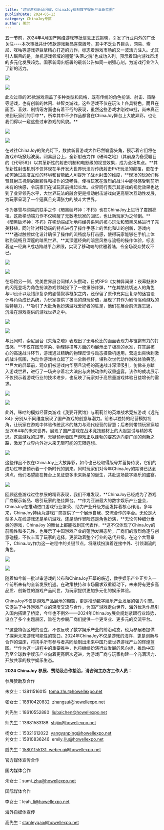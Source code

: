 ```yaml
---
title: "过审游戏新品闪耀，ChinaJoy绘制数字娱乐产业新蓝图"
publishDate: 2024-05-13
category: ChinaJoy专区
author: 莱尔
---
```


五一节前，2024年4月国产网络游戏审批信息正式揭晓，引发了行业内外的广泛关注----本次审批共计95款游戏新品喜获版号。其中不乏业界巨头，网易、索尼、咪咕等游戏界巨擘精心打造的力作，标志着游戏市场的又一波活力注入。尤其引人瞩目的是，单机游戏领域的翘楚“失落之魂”也成功入列，预示着国内游戏市场的多元化发展趋势。国家新闻出版署的最新公告如同一剂强心剂，为游戏行业注入了新的活力。

![](https://ec-net-1251389766.cos.ap-shanghai.myqcloud.com/wp-content/uploads/2024/05/20240513140443129-1024x577.jpg)

![](https://ec-net-1251389766.cos.ap-shanghai.myqcloud.com/wp-content/uploads/2024/05/20240513140445954-1024x526.jpg)

此次过审的95款游戏涵盖了多种类型和风格，既有传统的角色扮演、射击、策略等游戏，也有创新的休闲、益智类游戏。这些游戏不仅在玩法上各具特色，而且在画面、音效、剧情等方面也有着不俗的表现，虽然这些游戏才刚过审批，尚未真正来到玩家们的手中**，所幸其中不少作品都曾在ChinaJoy舞台上大放异彩，也让我们得以一窥这些过审游戏的风貌。**

![](https://ec-net-1251389766.cos.ap-shanghai.myqcloud.com/wp-content/uploads/2024/05/20240513140507992.png)

![](https://ec-net-1251389766.cos.ap-shanghai.myqcloud.com/wp-content/uploads/2024/05/20240513140510634.png)

在过往ChinaJoy的聚光灯下，数款新晋游戏大作已然崭露头角，预示着它们将在游戏市场掀起波澜。网易展台上，全新射击力作《破碎之地》（其前身为备受瞩目的《代号56》）以其革新性的射击机制和电影级的视觉效果，成为全场焦点。**其革新性射击机制不仅体现在半开发大世界玩法对传统射击PVE玩法的颠覆，更在于如何通过高度互动的环境和智能敌人AI提升了战术射击的维度，**现场的玩家们称赞其射击机制的新颖性和操作的流畅性，使得玩家在激烈的战斗中能够感受到前所未有的快感，令玩家们在试玩区前排起长龙。业界同行表示其游戏的视觉效果也达到了业界领先水平，大世界玩法的融合更是推动射击游戏向更高层次互动性发展，为玩家呈现了一个逼真且充满张力的战斗大世界。

作为暴雪与网易的联手之作《暗黑破坏神：不朽》也在ChinaJoy上进行了震撼亮相。这款移动端力作不仅唤醒了无数老玩家的回忆，也让新玩家为之倾倒。**《暗黑破坏神：不朽》在移动端成功地将经典系列的核心玩法和暗黑风格进行了完美移植，同时针对移动端的特点进行了操作手感上的优化和UI的创新，游戏内****通过触控优化设计确保了操作的流畅度与打击感，使得玩家能够在手机上体验到流畅且深邃的暗黑世界。**其深邃经典的暗黑风格与流畅的操作体验，标志着这一经典IP成功跨越平台界限，实现了移动端的优雅着陆，令全场观众赞叹不已。

![](https://ec-net-1251389766.cos.ap-shanghai.myqcloud.com/wp-content/uploads/2024/05/20240513140517895-1024x682.jpg)

![](https://ec-net-1251389766.cos.ap-shanghai.myqcloud.com/wp-content/uploads/2024/05/20240513140521704-1024x683.jpg)

在场馆另一侧，完美世界展台同样人头攒动，日式RPG《女神异闻录：夜幕魅影》的闪亮登场为角色扮演游戏领域投下了一枚重磅炸弹，**在其酷炫切迷人的角色与UI设计以及错综复杂的剧情叙事框架之内，还保留了原作充实且复杂的迷宫设计与角色成长系统，为玩家提供了极高的游玩价值，展现了其作为剧情驱动游戏的独特魅力，**吸引了大批角色扮演游戏爱好者的驻足，他们在展台前流连忘返，沉浸在游戏提供的游戏世界之中。

![](https://ec-net-1251389766.cos.ap-shanghai.myqcloud.com/wp-content/uploads/2024/05/20240513140526621.jpg)

![](https://ec-net-1251389766.cos.ap-shanghai.myqcloud.com/wp-content/uploads/2024/05/20240513140528431.jpg)

与此同时，索尼展台《失落之魂》表现出了无与伦比的画面表现力与铿锵有力的打击感，**不仅在图形渲染、物理碰撞等方面的均展示出了极高的水准，在其最核心的高速战斗环节，游戏通过精确的物理反馈与动态摄像机运用，营造出爽快刺激的战斗氛围，为动作游戏树立起了又一全新标杆，堪称次世代动作游戏体验典范。**巨大的屏幕前，观众们被游戏内华丽且流畅的高速战斗深深吸引，仿佛亲身踏入游戏世界，进行了一场夹杂着宏大演出与爽快动作的双重盛宴。该作的成功展示不仅预示着游戏行业的技术进步，也反映了玩家对于高质量游戏体验日益增长的需求。

![](https://ec-net-1251389766.cos.ap-shanghai.myqcloud.com/wp-content/uploads/2024/05/20240513140534868-1024x676.jpg)

![](https://ec-net-1251389766.cos.ap-shanghai.myqcloud.com/wp-content/uploads/2024/05/20240513140536124-1024x582.jpg)

此外，咪咕的模拟经营类游戏《我要开武馆》与莉莉丝的英雄战术竞技游戏《远光84》分别从不同维度展现了国产游戏的创意与潜力。前者以独特的经营模拟视角，让玩家在游戏中体验传统武术的魅力与现代经营的智慧；后者则带领玩家穿越至2084年的未来世界，展现了国产游戏在战术竞技题材上的大胆尝试与精妙构思。这些游戏的过审，无疑预示着国产游戏正以蓬勃的姿态迈向更广阔的创新之路，激发了业界内外对未来无限可能的无限遐想。

![](https://ec-net-1251389766.cos.ap-shanghai.myqcloud.com/wp-content/uploads/2024/05/20240513140538457.jpg)

这些作品不仅在ChinaJoy上大放异彩，如今也已经取得版号并蓄势待发，它们的成功过审更预示着一个新时代的到来。同时玩家们对今年ChinaJoy的期待已达到沸点，他们渴望能在舞台上见证更多未来新星的诞生，共赴这场数字娱乐的盛宴。

![](https://ec-net-1251389766.cos.ap-shanghai.myqcloud.com/wp-content/uploads/2024/05/20240513140541772-1024x683.jpg)

回顾这些游戏过往参展的精彩表现，我们不难发现，**ChinaJoy已经成为了游戏厂商展示新品、吸引玩家的绝佳舞台。**作为亚洲最大的数字娱乐产业盛会，ChinaJoy在推动进口游戏行业繁荣、助力产业升级方面发挥着核心作用。多年来，ChinaJoy持续为游戏厂商提供了一个展示自我、交流合作的平台。无论是大型多人在线游戏还是单机游戏，还是动作冒险还是角色扮演，**无论何种细分垂类的游戏，ChinaJoy 的舞台上都能找到其代表作，**这不仅体现了ChinaJoy的前瞻性和多元性，也展示了中国游戏产业的蓬勃发展态势，厂商们的激烈角逐与创意碰撞，不仅丰富了玩家的选择，更驱动着整个行业的迭代升级。在这个大背景下，ChinaJoy作为这一进程中的关键节点，将继续扮演着连接中外、引领潮流的角色。

![](https://ec-net-1251389766.cos.ap-shanghai.myqcloud.com/wp-content/uploads/2024/05/20240513140545239.jpg)

![](https://ec-net-1251389766.cos.ap-shanghai.myqcloud.com/wp-content/uploads/2024/05/20240513140548769-1024x690.jpg)

随着如今新一批过审游戏的公布和ChinaJoy开幕的临近，数字娱乐产业正步入一个前所未有的全新发展机遇。在政策扶持和市场需求双重驱动下，未来将有更多高品质、创新性的游戏产品问世，为玩家提供更加多元化的娱乐体验。

ChinaJoy不仅是游戏产品展示的橱窗，更是推动数字娱乐产业发展的强力引擎。它促进了中外游戏产业的深度交流与合作，为国产游戏走向世界、海外优秀作品引入国内搭建了桥梁，今年也不例外——2024年ChinaJoy展会规划紧跟行业趋势，设立了多个主题展区，旨在为参展厂商们提供一个更专业、更多元的交流平台。

**这些特色区域的设立，不仅反映了数字娱乐产业的前沿动态，也为参展者提供了探索未来游戏可能性的窗口。2024年ChinaJoy不仅是游戏的海洋，更是创新与合作的温床，将携手所有参与者共同绘制出未来中国乃至世界游戏产业的辉煌蓝图。**作为这一进程中的重要推手，也将继续扮演行业发展的风向标，推动中国乃至全球数字娱乐产业向着更高层次迈进，为游戏厂商与玩家构建一个充满活力、开放共享的数字娱乐生态。

**2024 ChinaJoy** **参展、赞助及合作接洽，请咨询主办方工作人员：**  
  

参展赞助及合作

朱女士：13811516015  toma.zhu@howellexpo.net

张女士：18810420832  zhangsui@howellexpo.net

刘先生：18610552880  liubaichen@howellexpo.net

师先生：13681583188  shijin@howellexpo.net

杨女士：15321612022  yangyanping@howellexpo.net  
刘女士：15810836246  emily\_liu@howellexpo.net

戚先生：[15801155131  weber.qi@howellexpo.net](mailto:15801155131weber.qi@howellexpo.net)

  
官方媒体宣传合作

国内媒体合作

朱女士：sumi\_zhu@howellexpo.net

国际媒体合作

李女士：leah\_li@howellexpo.net

海外自媒体宣传

高先生：stanleygao@howellexpo.net
